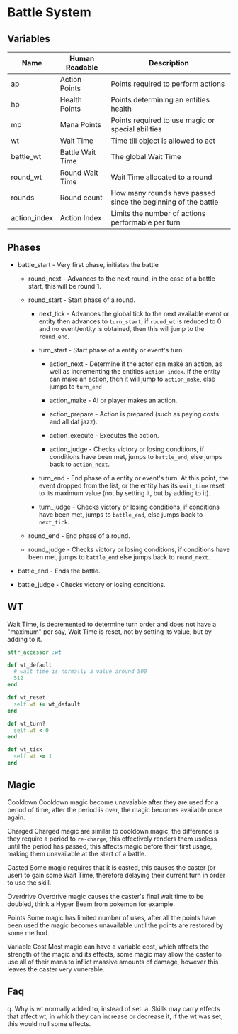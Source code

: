 # Battle System
## Variables
| Name         | Human Readable   | Description                                                    |
| ------------ | ---------------- | -------------------------------------------------------------- |
| ap           | Action Points    | Points required to perform actions                             |
| hp           | Health Points    | Points determining an entities health                          |
| mp           | Mana Points      | Points required to use magic or special abilities              |
| wt           | Wait Time        | Time till object is allowed to act                             |
| battle_wt    | Battle Wait Time | The global Wait Time                                           |
| round_wt     | Round Wait Time  | Wait Time allocated to a round                                 |
| rounds       | Round count      | How many rounds have passed since the beginning of the battle  |
| action_index | Action Index     | Limits the number of actions performable per turn              |

## Phases
* battle_start - Very first phase, initiates the battle

  * round_next - Advances to the next round, in the case of a battle start, this will be round 1.

  * round_start - Start phase of a round.

    * next_tick - Advances the global tick to the next available event or entity then advances to `turn_start`, if `round_wt` is reduced to 0 and no event/entity is obtained, then this will jump to the `round_end`.

    * turn_start - Start phase of a entity or event's turn. 

      * action_next - Determine if the actor can make an action, as well as incrementing the entities `action_index`. If the entity can make an action, then it will jump to `action_make`, else jumps to `turn_end`

      * action_make - AI or player makes an action.

      * action_prepare - Action is prepared (such as paying costs and all dat jazz).

      * action_execute - Executes the action.

      * action_judge - Checks victory or losing conditions, if conditions have been met, jumps to `battle_end`, else jumps back to `action_next`.

    * turn_end - End phase of a entity or event's turn.
      At this point, the event dropped from the list, or the entity has its `wait_time` reset to its maximum value (not by setting it, but by adding to it).

    * turn_judge - Checks victory or losing conditions, if conditions have been met, jumps to `battle_end`, else jumps back to `next_tick`. 

  * round_end - End phase of a round.

  * round_judge - Checks victory or losing conditions, if conditions have been met, jumps to `battle_end` else jumps back to `round_next`.

* battle_end - Ends the battle.

* battle_judge - Checks victory or losing conditions.

## WT
Wait Time, is decremented to determine turn order and does not have a "maximum" per say, Wait Time is reset, not by setting its value, but by adding to it.

```ruby
attr_accessor :wt

def wt_default
  # wait time is normally a value around 500
  512
end

def wt_reset
  self.wt += wt_default
end

def wt_turn?
  self.wt < 0
end

def wt_tick
  self.wt -= 1
end
```

## Magic
Cooldown
  Cooldown magic become unavaiable after they are used for a period of time, after the period is over, the magic becomes available once again.

Charged
  Charged magic are similar to cooldown magic, the difference is they require a period to `re-charge`, this effectively renders them useless until the period has passed, this affects magic before their first usage, making them unavailable at the start of a battle.

Casted
  Some magic requires that it is casted, this causes the caster (or user) to gain some Wait Time, therefore delaying their current turn in order to use the skill.

Overdrive
  Overdrive magic causes the caster's final wait time to be doubled, think a Hyper Beam from pokemon for example.

Points
  Some magic has limited number of uses, after all the points have been used the magic becomes unavailable until the points are restored by some method.

Variable Cost
  Most magic can have a variable cost, which affects the strength of the magic and its effects, some magic may allow the caster to use all of their mana to inflict massive amounts of damage, however this leaves the caster very vunerable.

## Faq
q. Why is wt normally added to, instead of set.
a. Skills may carry effects that affect wt, in which they can increase or decrease it, if the wt was set, this would null some effects.

